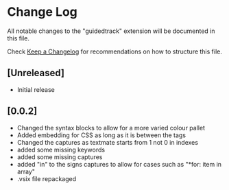 # Change Log

All notable changes to the "guidedtrack" extension will be documented in this file.

Check [Keep a Changelog](http://keepachangelog.com/) for recommendations on how to structure this file.

## [Unreleased]

- Initial release

## [0.0.2]

- Changed the syntax blocks to allow for a more varied colour pallet
- Added embedding for CSS as long as it is between the <style> and </style> tags
- Changed the captures as textmate starts from 1 not 0 in indexes
- added some missing keywords
- added some missing captures
- added "in" to the signs captures to allow for cases such as "*for: item in array"
- .vsix file repackaged
